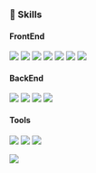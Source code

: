 ### 💪 Skills
#### FrontEnd
<p>
  <img src="https://img.shields.io/badge/HTML5-E34F26?style=flat-square&logo=HTML5&logoColor=white"/>
  <img src="https://img.shields.io/badge/CSS3-1572B6?style=flat-square&logo=CSS3&logoColor=white"/>
  <img src="https://img.shields.io/badge/Javascript-F7DF1E?style=flat-square&logo=Javascript&logoColor=white"/>
  <img src="https://img.shields.io/badge/React-61DAFB?style=flat-square&logo=React&logoColor=white"/>
  <img src="https://img.shields.io/badge/Redux-764ABC?style=flat-square&logo=Redux&logoColor=white"/>
  <img src="https://img.shields.io/badge/Redux_Saga-999999?style=flat-square&logo=Redux-Saga&logoColor=white"/>
  <img src="https://img.shields.io/badge/styled_components-DB7093?style=flat-square&logo=styled-components&logoColor=white"/>
</p>

#### BackEnd
<p>
  <img src="https://img.shields.io/badge/Java-007396?style=flat-square&logo=Java&logoColor=white"/> 
  <img src="https://img.shields.io/badge/Spring-6DB33F?style=flat-square&logo=Spring&logoColor=white"/>
  <img src="https://img.shields.io/badge/Spring_Boot-6DB33F?style=flat-square&logo=Spring_Boot&logoColor=white"/>
  <img src="https://img.shields.io/badge/MySQL-4479A1?style=flat-square&logo=MySQL&logoColor=white"/>
</p>

#### Tools
<p>
  <img src="https://img.shields.io/badge/IntelliJ-000000?style=flat-square&logo=IntelliJ&logoColor=white"/>
  <img src="https://img.shields.io/badge/Eclipse-2C2255?style=flat-square&logo=Eclipse&logoColor=black"/>
  <img src="https://img.shields.io/badge/Git-F05032?style=flat-square&logo=Git&logoColor=white"/>
</p>

<p>
  <a href="mailto:jun17183@gmail.com" target="_blank"><img src="https://img.shields.io/badge/jun17183@gmail.com-EA4335?style=flat-square&logo=Gmail&logoColor=white"/></a>
</p>
